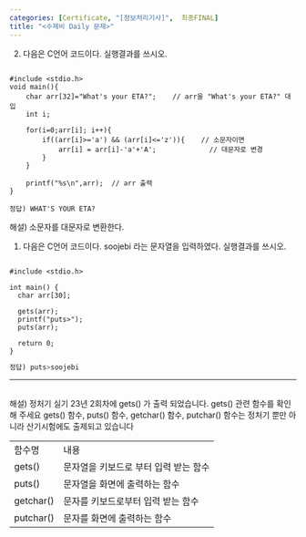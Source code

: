 ```yaml
---
categories: [Certificate, "[정보처리기사]",  최종FINAL]
title: "<수제비 Daily 문제>"
---
```


2. 다음은 C언어 코드이다. 실행결과를 쓰시오.

```cplus

#include <stdio.h>
void main(){
    char arr[32]="What's your ETA?";    // arr을 "What's your ETA?" 대입
    int i;
 
    for(i=0;arr[i]; i++){
        if((arr[i]>='a') && (arr[i]<='z')){    // 소문자이면
            arr[i] = arr[i]-'a'+'A';             // 대문자로 변경
        }
    }
    
    printf("%s\n",arr);  // arr 출력
}

```

`정답) WHAT'S YOUR ETA?`

해설) 소문자를 대문자로 변환한다. 


1. 다음은 C언어 코드이다. soojebi 라는 문자열을 입력하였다. 실행결과를 쓰시오.

```Cplus

#include <stdio.h>

int main() {        
  char arr[30];

  gets(arr);
  printf("puts>");
  puts(arr);

  return 0;
}
```

```python
정답) puts>soojebi
```
---

​<br>
해설) 정처기 실기 23년 2회차에 gets() 가 출력 되었습니다. gets() 관련 함수를 확인해 주세요
gets() 함수, puts() 함수, getchar() 함수, putchar() 함수는 정처기 뿐만 아니라 산기시험에도 출제되고 있습니다

|    |    |
| -- | -- |
| 함수명 | 내용 |
| gets() | 문자열을 키보드로 부터 입력 받는 함수 |
| puts() | 문자열을 화면에 출력하는 함수 |
| getchar() | 문자를 키보드로부터 입력 받는 함수 |
| putchar() | 문자를 화면에 출력하는 함수 |
